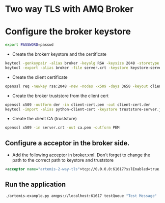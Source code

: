 # Two way TLS with AMQ Broker

# Configure the broker keystore

```sh
export PASSWORD=passwd
```

- Create the brokerr keystore and the certificate 
```sh
keytool -genkeypair -alias broker -keyalg RSA -keysize 2048 -storetype JKS -keystore keystore-server.jks -validity 3650 -ext SAN=dns:localhost,ip:127.0.0.1
keytool -export -alias broker -file server.crt -keystore keystore-server.jks
```
- Create the client certificate
```sh
openssl req -newkey rsa:2048 -new -nodes -x509 -days 3650 -keyout client-key.pem -out client-cert.pem
```
- Create the broker truststore from the client cert
```sh
openssl x509 -outform der -in client-cert.pem -out client-cert.der
keytool -import -alias python-client-cert -keystore truststore-server.jks -file client-cert.der
```
- Create the client CA (truststore)
```sh
openssl x509 -in server.crt -out ca.pem -outform PEM
```
## Configure a acceptor in the broker side.

- Add the following acceptor in broker.xml. Don't forget to change the path to the correct path to keystore and truststore

```xml
<acceptor name="artemis-2-way-tls">tcp://0.0.0.0:61617?sslEnabled=true;keyStorePath=/path/to/keystore-server.jks;keyStorePassword=passwd;needClientAuth=true;trustStorePath=/path/to/truststore-server.jks;trustStorePassword=passwd</acceptor>
```

## Run the application

```sh
./artemis-example.py amqps://localhost:61617 testQueue "Test Message"
```